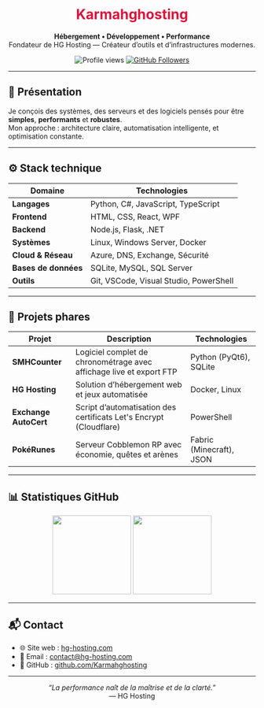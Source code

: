 <h1 align="center" style="color:#dc143c;">Karmahghosting</h1>

<p align="center">
  <strong>Hébergement • Développement • Performance</strong><br>
  Fondateur de HG Hosting — Créateur d’outils et d’infrastructures modernes.
</p>

<p align="center">
  <img src="https://komarev.com/ghpvc/?username=Karmahghosting&label=Visiteurs&color=dc143c&style=flat" alt="Profile views" />
  <a href="https://github.com/Karmahghosting?tab=followers">
    <img src="https://img.shields.io/github/followers/Karmahghosting?label=Followers&style=social" alt="GitHub Followers" />
  </a>
</p>

---

## 🧭 Présentation

Je conçois des systèmes, des serveurs et des logiciels pensés pour être **simples**, **performants** et **robustes**.  
Mon approche : architecture claire, automatisation intelligente, et optimisation constante.

---

## ⚙️ Stack technique

| Domaine | Technologies |
|----------|---------------|
| **Langages** | Python, C#, JavaScript, TypeScript |
| **Frontend** | HTML, CSS, React, WPF |
| **Backend** | Node.js, Flask, .NET |
| **Systèmes** | Linux, Windows Server, Docker |
| **Cloud & Réseau** | Azure, DNS, Exchange, Sécurité |
| **Bases de données** | SQLite, MySQL, SQL Server |
| **Outils** | Git, VSCode, Visual Studio, PowerShell |

---

## 📂 Projets phares

| Projet | Description | Technologies |
|--------|--------------|---------------|
| **SMHCounter** | Logiciel complet de chronométrage avec affichage live et export FTP | Python (PyQt6), SQLite |
| **HG Hosting** | Solution d’hébergement web et jeux automatisée | Docker, Linux |
| **Exchange AutoCert** | Script d’automatisation des certificats Let's Encrypt (Cloudflare) | PowerShell |
| **PokéRunes** | Serveur Cobblemon RP avec économie, quêtes et arènes | Fabric (Minecraft), JSON |

---

## 📊 Statistiques GitHub

<p align="center">
  <img src="https://github-readme-stats.vercel.app/api?username=Karmahghosting&show_icons=true&theme=dark&title_color=dc143c&icon_color=dc143c&text_color=c0c0c0&bg_color=0d1117" height="160" />
  <img src="https://github-readme-stats.vercel.app/api/top-langs/?username=Karmahghosting&layout=compact&theme=dark&title_color=dc143c&text_color=c0c0c0&bg_color=0d1117" height="160" />
</p>

---

## 📬 Contact

- 🌐 Site web : [hg-hosting.com](https://hg-hosting.com)  
- 📧 Email : [contact@hg-hosting.com](mailto:administrateur@hg-hosting.com)  
- 🧭 GitHub : [github.com/Karmahghosting](https://github.com/Karmahghosting)

---

<p align="center">
  <i>“La performance naît de la maîtrise et de la clarté.”</i><br>
  — HG Hosting
</p>
